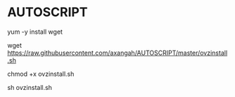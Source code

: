 # AUTOSCRIPT

yum -y install wget

wget https://raw.githubusercontent.com/axangah/AUTOSCRIPT/master/ovzinstall.sh

chmod +x ovzinstall.sh

sh ovzinstall.sh
